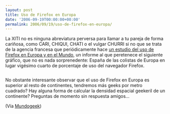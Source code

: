 ```yaml
---
layout: post
title: Uso de Firefox en Europa
date: '2006-09-19T00:00:00+00:00'
permalink: 2006/09/19/uso-de-firefox-en-europa/
---
```

La XITI no es ninguna abreviatura perversa para llamar a tu pareja de forma cariñosa, como CARI, CHIQUI, CHATI o el vulgar CHURRI si no que se trata de la agencia francesa que periódicamente hace <a href="http://www.xitimonitor.com/fr-FR/Technique/Firefox_Septembre_2006/index-1-1-3-52.html">un estudio del uso de Firefox en Europa y en el Mundo</a>, un informe al que peretenece el siguiente gráfico, que no es nada sorprenedente: España de las colistas de Europa en lugar vigésimo cuarto de porcentaje de uso del navegador Firefox.

<a href="http://www.xitimonitor.com/etudes/equipement19.asp"><img style="display:block; margin:0px auto 10px; text-align:center;cursor:pointer; cursor:hand;" src="http://photos1.blogger.com/blogger2/4553/2422/1600/fire.png" border="0" alt="" /></a>

No obstante interesante observar que el uso de Firefox en Europa es superior al resto de continentes, tendremos más geeks por metro cuadrado? Hay alguna forma de calcular la densidad espacial geekeril de un continente? Preguntas de momento sin respuesta amigos...

(Vía <a href="http://mundogeek.net/archivos/2006/09/16/uso-de-firefox-en-europa-y-en-el-mundo/">Mundogeek</a>)
